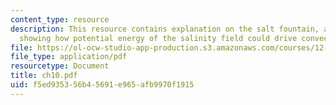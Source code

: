 ```yaml
---
content_type: resource
description: This resource contains explanation on the salt fountain, an experiment
  showing how potential energy of the salinity field could drive convective motions.
file: https://ol-ocw-studio-app-production.s3.amazonaws.com/courses/12-820-turbulence-in-the-ocean-and-atmosphere-spring-2006/f5ed935356b45691e965afb9970f1915_ch10.pdf
file_type: application/pdf
resourcetype: Document
title: ch10.pdf
uid: f5ed9353-56b4-5691-e965-afb9970f1915
---
```

